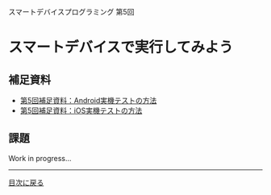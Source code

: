 スマートデバイスプログラミング 第5回
# スマートデバイスで実行してみよう

## 補足資料

* [第5回補足資料：Android実機テストの方法](/k05_develop_android.md)
* [第5回補足資料：iOS実機テストの方法](/k05_develop_ios.md)


## 課題

Work in progress...


---
[目次に戻る](/README.md#授業テキスト)
